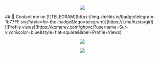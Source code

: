 <p align="center"> <img src="https://tenor.com/view/hande-ercel-gif-10386884"> </p> ## 📩 Contact me on [![TELEGRAM](https://img.shields.io/badge/telegram-1b77FF.svg?style=for-the-badge&logo=telegram)](https://t.me/itzstargirl) <br> ![Profile views](https://komarev.com/ghpvc/?username=Sur-vivor&color=blue&style=flat-square&label=Profile+Views) <p align="center"><a href="https://github.com/Sur-vivor"><img src="https://github-readme-stats.vercel.app/api?username=Sur-vivor&show_icons=true&theme=radical"></a></p> <p align="center"><a href="https://github.com/Sur-vivor"><img src="https://github-readme-stats.vercel.app/api/top-langs/?username=Sur-vivor&theme=radical&layout=compact"></a></p>
